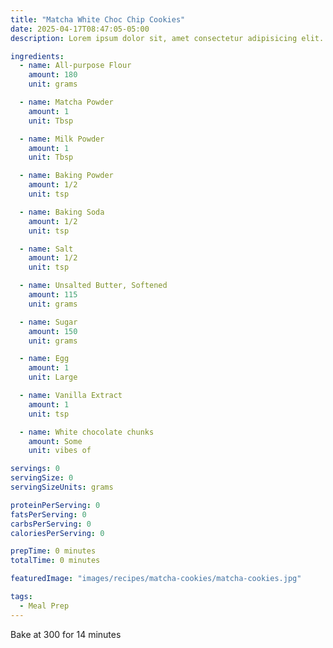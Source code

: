 ```yaml
---
title: "Matcha White Choc Chip Cookies"
date: 2025-04-17T08:47:05-05:00
description: Lorem ipsum dolor sit, amet consectetur adipisicing elit. Debitis voluptas, exercitationem minima eligendi nostrum tempore eos porro quo delectus modi, itaque vel maxime, dicta quidem! Quod hic a fugit. Corrupti.

ingredients:
  - name: All-purpose Flour
    amount: 180
    unit: grams

  - name: Matcha Powder
    amount: 1
    unit: Tbsp

  - name: Milk Powder
    amount: 1
    unit: Tbsp

  - name: Baking Powder
    amount: 1/2
    unit: tsp

  - name: Baking Soda
    amount: 1/2
    unit: tsp

  - name: Salt
    amount: 1/2
    unit: tsp

  - name: Unsalted Butter, Softened
    amount: 115
    unit: grams

  - name: Sugar
    amount: 150
    unit: grams

  - name: Egg
    amount: 1
    unit: Large

  - name: Vanilla Extract
    amount: 1
    unit: tsp

  - name: White chocolate chunks
    amount: Some
    unit: vibes of

servings: 0
servingSize: 0
servingSizeUnits: grams

proteinPerServing: 0
fatsPerServing: 0
carbsPerServing: 0
caloriesPerServing: 0

prepTime: 0 minutes
totalTime: 0 minutes

featuredImage: "images/recipes/matcha-cookies/matcha-cookies.jpg"

tags:
  - Meal Prep
---
```


Bake at 300 for 14 minutes
